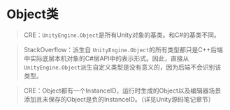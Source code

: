 # Object类  

> CRE：`UnityEngine.Object`是所有Unity对象的基类。和C#的基类不同。    

> StackOverflow：派生自 `UnityEngine.Object`的所有类型都只是C++后端中实际底层本机对象的C#层API中的表示形式。因此，直接从`UnityEngine.Object`派生自定义类型是没有意义的，因为后端不会识别该类型。    


> CRE：Object都有一个InstanceID，运行时生成的Object以及编辑器场景添加且未保存的Object是负的InstanceID。（详见Unity源码笔记章节）   